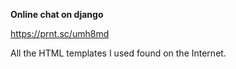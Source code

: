 **Online chat on django**

https://prnt.sc/umh8md

All the HTML templates I used  found on the Internet.